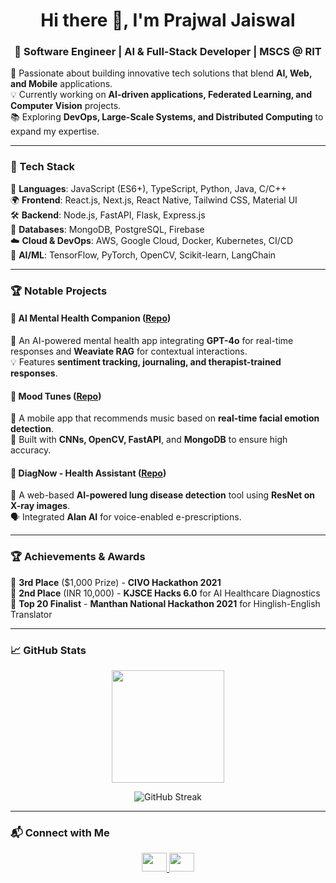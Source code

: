 <h1 align="center">Hi there 👋, I'm Prajwal Jaiswal</h1>
<h3 align="center">🚀 Software Engineer | AI & Full-Stack Developer | MSCS @ RIT</h3>

🌟 Passionate about building innovative tech solutions that blend **AI, Web, and Mobile** applications.  
💡 Currently working on **AI-driven applications, Federated Learning, and Computer Vision** projects.  
📚 Exploring **DevOps, Large-Scale Systems, and Distributed Computing** to expand my expertise.  

---

### 🔧 Tech Stack
🚀 **Languages**: JavaScript (ES6+), TypeScript, Python, Java, C/C++  
🌍 **Frontend**: React.js, Next.js, React Native, Tailwind CSS, Material UI  
🛠 **Backend**: Node.js, FastAPI, Flask, Express.js  
💾 **Databases**: MongoDB, PostgreSQL, Firebase  
☁️ **Cloud & DevOps**: AWS, Google Cloud, Docker, Kubernetes, CI/CD  
🤖 **AI/ML**: TensorFlow, PyTorch, OpenCV, Scikit-learn, LangChain  

---

### 🏆 Notable Projects
#### 🔹 **AI Mental Health Companion** ([Repo](https://github.com/prajwalj27/brickhack-ai-mental-health-companion))
🧠 An AI-powered mental health app integrating **GPT-4o** for real-time responses and **Weaviate RAG** for contextual interactions.  
💡 Features **sentiment tracking, journaling, and therapist-trained responses**.

#### 🔹 **Mood Tunes** ([Repo](https://github.com/prajwalj27/mood-tunes))
🎵 A mobile app that recommends music based on **real-time facial emotion detection**.  
📸 Built with **CNNs, OpenCV, FastAPI**, and **MongoDB** to ensure high accuracy.

#### 🔹 **DiagNow - Health Assistant** ([Repo](https://github.com/jaydeepjethwa/DIAGNow-KJSCE-Hack-6.0))
🏥 A web-based **AI-powered lung disease detection** tool using **ResNet on X-ray images**.  
🗣 Integrated **Alan AI** for voice-enabled e-prescriptions.

---

### 🏆 Achievements & Awards
🏅 **3rd Place** ($1,000 Prize) - **CIVO Hackathon 2021**  
🏅 **2nd Place** (INR 10,000) - **KJSCE Hacks 6.0** for AI Healthcare Diagnostics  
🏅 **Top 20 Finalist** - **Manthan National Hackathon 2021** for Hinglish-English Translator  

---

### 📈 GitHub Stats
<p align="center">
  <img height="180em" src="https://github-readme-stats.vercel.app/api?username=prajwalj27&show_icons=true&hide_border=true&count_private=true&include_all_commits=true" />
</p>

<p align="center">
  <img src="https://github-readme-streak-stats.herokuapp.com/?user=prajwalj27" alt="GitHub Streak" />
</p>

---

### 📬 Connect with Me
<p align="center">
  <a href="https://linkedin.com/in/prajwal-jaiswal" target="blank">
    <img src="https://raw.githubusercontent.com/rahuldkjain/github-profile-readme-generator/master/src/images/icons/Social/linked-in-alt.svg" height="30" width="40" />
  </a>
  <a href="https://twitter.com/prajwal_2703" target="blank">
    <img src="https://raw.githubusercontent.com/rahuldkjain/github-profile-readme-generator/master/src/images/icons/Social/twitter.svg" height="30" width="40" />
  </a>
<!--   <a href="https://github.com/prajwalj27" target="blank">
    <img src="https://raw.githubusercontent.com/rahuldkjain/github-profile-readme-generator/master/src/images/icons/Social/github.svg" height="30" width="40" />
  </a>
  <a href="mailto:pj4699@rit.edu" target="blank">
    <img src="https://raw.githubusercontent.com/rahuldkjain/github-profile-readme-generator/master/src/images/icons/Social/gmail.svg" height="30" width="40" />
  </a>
  <a href="https://prajwal-jaiswal.vercel.app/" target="blank">
    <img src="https://raw.githubusercontent.com/rahuldkjain/github-profile-readme-generator/master/src/images/icons/Social/website.svg" height="30" width="40" />
  </a> -->
</p>
